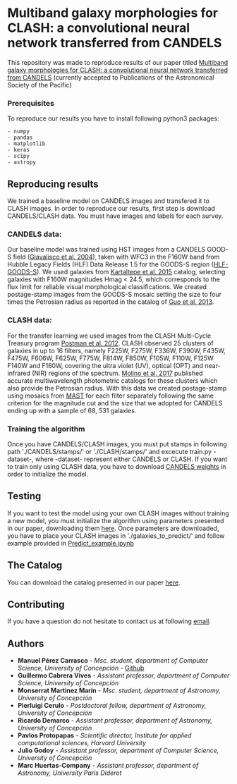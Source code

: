 # Multiband galaxy morphologies for CLASH: a convolutional neural network transferred from CANDELS

This repository was made to reproduce results of our paper titled [Multiband galaxy morphologies for CLASH: a convolutional neural network transferred from CANDELS](https://arxiv.org/abs/1810.07857) (currently accepted to Publications of the Astronomical Society of the Pacific)


### Prerequisites

To reproduce our results you have to install following python3 packages:

```
- numpy
- pandas
- matplotlib
- keras
- scipy
- astropy
```


## Reproducing results

We trained a baseline model on CANDELS images and transfered it to CLASH images. In order to reproduce our results, first step is download CANDELS/CLASH data. You must have images and labels for each survey.

### CANDELS data:

Our baseline model was trained using HST images from a CANDELS GOOD-S field ([Giavalisco et al. 2004](http://adsabs.harvard.edu/abs/2004ApJ...600L..93G)), taken with WFC3 in the F160W band from Hubble Legacy Fields (HLF) Data Release 1.5 for the GOODS-S region ([HLF-GOODS-S](https://archive.stsci.edu/prepds/hlf/)). 
We used galaxies from [Kartaltepe et al. 2015](https://arxiv.org/pdf/1401.2455.pdf) catalog, selecting galaxies with
F160W magnitudes Hmag < 24.5, which corresponds to the flux limit for reliable visual morphological classifications. 
We created postage-stamp images from the GOODS-S mosaic setting the size to four times the Petrosian radius as reported in the catalog of [Guo et al. 2013](http://adsabs.harvard.edu/abs/2013ApJS..207...24G). 

### CLASH data:

For the transfer learning we used images from the CLASH Multi-Cycle Treasury program [Postman et al. 2012](https://arxiv.org/pdf/1106.3328.pdf). CLASH observed 25 clusters of galaxies in up to 16 filters, namely F225W, F275W, F336W, F390W, F435W, F475W, F606W, F625W, F775W, F814W, F850W, F105W, F110W, F125W F140W and F160W, covering the ultra violet (UV), optical (OPT) and near-infrared (NIR) regions of the spectrum. [Molino et al. 2017](https://arxiv.org/pdf/1705.02265.pdf) published accurate multiwavelength photometric catalogs for these clusters which also provide the Petrosian radius. With this data we created postage-stamp using mosaics from [MAST](https://archive.stsci.edu/prepds/clash/) for each filter separately following the same criterion for the magnitude cut and the size that we adopted for CANDELS ending up with a sample of 68, 531 galaxies.

### Training the algorithm

Once you have CANDELS/CLASH images, you must put stamps in following path './CANDELS/stamps/' or './CLASH/stamps/' and excecute train.py -dataset-, where -dataset- represent either CANDELS or CLASH. If you want to train only using CLASH data, you have to download [CANDELS weights](http://empty) in order to initialize the model.

## Testing

If you want to test the model using your own CLASH images without training a new model, you must initialize the algorithm using parameters presented in our paper, downloading them [here](http://empty).
Once parameters are downloaded, you have to place your CLASH images in './galaxies_to_predict/' and follow example provided in [Predict_example.ipynb](https://github.com/mperezcarrasco/CLASH/blob/master/Predict_example.ipynb)

## The Catalog

You can download the catalog presented in our paper [here](https://github.com/mperezcarrasco/CLASH/blob/master/Deep-CLASH.csv).

## Contributing

If you have a question do not hesitate to contact us at following [email](maperezc@udec.cl).

## Authors

* **Manuel Pérez Carrasco** - *Msc. student, department of Computer Science, University of Concepción* - [Github](https://github.com/mperezcarrasco/)
* **Guillermo Cabrera Vives** - *Assistant professor, department of Computer Science, University of Concepción* 
* **Monserrat Martinez Marín** - *Msc. student, department of Astronomy, University of Concepción*
* **Pierluigi Cerulo** - *Postdoctoral fellow, department of Astronomy, University of Concepción*
* **Ricardo Demarco** - *Assistant professor, department of Astronomy, University of Concepción*
* **Pavlos Protopapas** - *Scientific director, Institute for applied computational sciences, Harvard University*
* **Julio Godoy** - *Assistant professor, department of Computer Science, University of Concepción*
* **Marc Huertas-Company** - *Assistant professor, department of Astronomy, University Paris Diderot*

